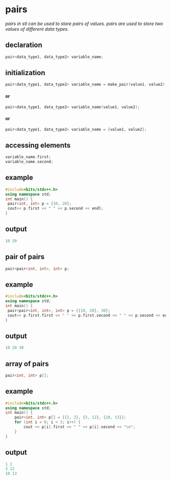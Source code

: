 # pairs
*pairs in stl can be used to store pairs of values. pairs are used to store two values of different data types.*
## declaration
```cpp
pair<data_type1, data_type2> variable_name;
```
## initialization
```cpp
pair<data_type1, data_type2> variable_name = make_pair(value1, value2);
```
#### or
```cpp
pair<data_type1, data_type2> variable_name(value1, value2);
```

#### or
```cpp
pair<data_type1, data_type2> variable_name = {value1, value2};
```

## accessing elements
```cpp
variable_name.first;
variable_name.second;
```
## example
```cpp
#include<bits/stdc++.h>
using namespace std;
int main() {
 pair<int, int> p = {10, 20};
 cout<< p.first << " " << p.second << endl;
}
```
## output
```cpp
10 20
```
## pair of pairs
```cpp
pair<pair<int, int>, int> p;
```
## example
```cpp
#include<bits/stdc++.h>
using namespace std;
int main() {
 pair<pair<int, int>, int> p = {{10, 20}, 30};
 cout<< p.first.first << " " << p.first.second << " " << p.second << endl;
}
```
## output
```cpp
10 20 30
```
## array of pairs
```cpp
pair<int, int> p[];
```
## example
```cpp
#include<bits/stdc++.h>
using namespace std;
int main() {
    pair<int, int> p[] = {{1, 2}, {3, 12}, {10, 13}};
    for (int i = 0; i < 3; i++) {
        cout << p[i].first << " " << p[i].second << "\n";
    }
}
```
## output
```cpp
1 2
3 12
10 13
```